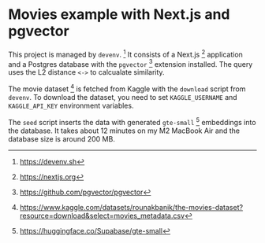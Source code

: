 # Movies example with Next.js and pgvector

This project is managed by `devenv`. [^1] It consists of a Next.js [^2] application and a Postgres database with the `pgvector` [^3] extension installed. The query uses the L2 distance `<->` to calcualate similarity.

The movie dataset [^4] is fetched from Kaggle with the `download` script from `devenv`. To download the dataset, you need to set `KAGGLE_USERNAME` and `KAGGLE_API_KEY` environment variables.

The `seed` script inserts the data with generated `gte-small` [^5] embeddings into the database. It takes about 12 minutes on my M2 MacBook Air and the database size is around 200 MB.

[^1]: https://devenv.sh
[^2]: https://nextjs.org
[^3]: https://github.com/pgvector/pgvector
[^4]: https://www.kaggle.com/datasets/rounakbanik/the-movies-dataset?resource=download&select=movies_metadata.csv
[^5]: https://huggingface.co/Supabase/gte-small
